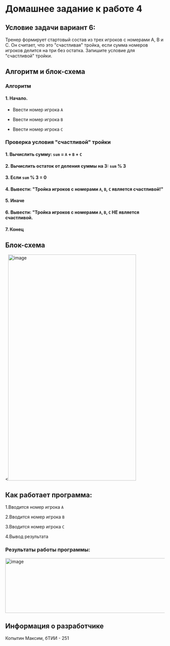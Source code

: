 <h1>Домашнее задание к работе 4</h1>
<h2>Условие задачи вариант 6:</h2>
Тренер формирует стартовый состав из трех игроков с номерами A, B и C. Он считает, что это "счастливая" тройка, если сумма номеров игроков делится на три без остатка. Запишите условие для "счастливой" тройки.

<h2>Алгоритм и блок-схема</h2>

<h3>Алгоритм</h3>

<h4>1. Начало.</h4>

- Ввести номер игрока <code>A</code> 

- Ввести номер игрока <code>B</code>

- Ввести номер игрока <code>C</code>

<h3>Проверка условия "счастливой" тройки</h3>
<h4>1. Вычислить сумму: <code>sum</code> = <code>A</code> + <code>B</code> + <code>C</code></h4>
<h4>2. Вычислить остаток от деления суммы на 3: <code>sum</code> % 3</h4>
<h4>3. Если <code>sum</code> % 3 = 0</h4>
<h4>4. Вывести: "Тройка игроков с номерами <code>A</code>, <code>B</code>, <code>C</code> является счастливой!"</h4>
<h4>5. Иначе</h4>
<h4>6. Вывести: "Тройка игроков с номерами <code>A</code>, <code>B</code>, <code>C</code> НЕ является счастливой.</h4>

<h4>7. Конец</h4>


<h2>Блок-схема</h2>
<<img width="404" height="714" alt="image" src="https://github.com/user-attachments/assets/fea96de4-7152-40da-9a89-d1db23784046" />
 

<h2>Как работает программа:</h2>

1.Вводится номер игрока <code>A</code>

2.Вводится номер игрока <code>B</code>

3.Вводится номер игрока <code>C</code>

4.Вывод результата

<h3>Результаты работы программы:</h3>
<img width="977" height="173" alt="image" src="https://github.com/user-attachments/assets/532ffc7c-9b33-4c80-aea9-c36683eef259" />


<h2>Информация о разработчике</h2>
Копытин Максим, бТИИ - 251

